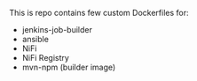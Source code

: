 This is repo contains few custom Dockerfiles for:
- jenkins-job-builder 
- ansible
- NiFi
- NiFi Registry
- mvn-npm (builder image)